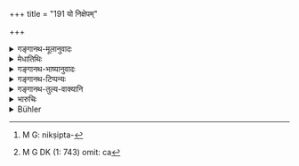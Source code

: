 +++
title = "191 यो निक्षेपम्"

+++

<details><summary>गङ्गानथ-मूलानुवादः</summary>

He who does not restore a deposit, and he who, without having made any deposit, asks for it,—both of these should be punished like thieves, or be made to pay a fine equal in value.—(191)
</details>

<details><summary>मेधातिथिः</summary>

निक्षिप्तम् अपह्नुवानस्य अनिक्षिप्तं[^६०८] याचमानस्य च[^६०९] दण्डो ऽयम् । यावति धने मिथ्या प्रवर्तते तावद् दण्ड्यते ॥ ८.१९१ ॥


[^६०९]:
     M G DK (1: 743) omit: ca


[^६०८]:
     M G: nikṣipta-
</details>

<details><summary>गङ्गानथ-भाष्यानुवादः</summary>

This verse prescribes the punishment for one who denies what has been deposited with him, and also for him who demands what was never deposited. The man is to be fined that amount which would be the value of the article in regard to which the fraud is committed.—(191)
</details>

<details><summary>गङ्गानथ-टिप्पन्यः</summary>

This verse is quoted in *Aparārka* (p. 663);—and in *Vivādaratnākara*
(p. 91), which adds the following explanation:—The depository, who, even
when asked to do so, does not surrender the deposit,—or the other party
who demands the deposit, without having delivered it,—both of these
should be punished like a thief, if the property involved is a large
one; but if it is a small one, then they have to be fined the value of
the deposit in question, and the depository is to be forced to surrender
the deposit also.

It is quoted in *Vyavahāramayūkha*, (p. 84);—in *Parāśaramādhava*
(Vyavahāra, p. 208);—in *Vivādacintāmaṇi* (p. 89), which notes that in
the same text the Matsyapurāṇa reads ‘*dviguṇam damam*’; it says that
Manu’s rule is meant for cases where the persons concerned are poor and
well-behaved;—in *Kṛtyakalpataru* (83b);—and in *Vīramitrodaya*
(Vyavahāra, 113a), whieh explains ‘*śāsyau*’ as ‘should be punished and
fined.’
</details>

<details><summary>गङ्गानथ-तुल्य-वाक्यानि</summary>

**(verses 8.190-192)**

See Comparative notes for [Verse
8.190].
</details>

<details><summary>भारुचिः</summary>

पूर्वव्यतिक्रमकारिणो दण्डार्थो ऽयम् आरम्भः विकल्पेन । तथा ब्राह्मणं तु — ॥ ८.१९० ॥
</details>

<details><summary>Bühler</summary>

191	He who does not return a deposit and he who demands what he never bailed shall both be punished like thieves, or be compelled to pay a fine equal (to the value of the object retained or claimed).
</details>
